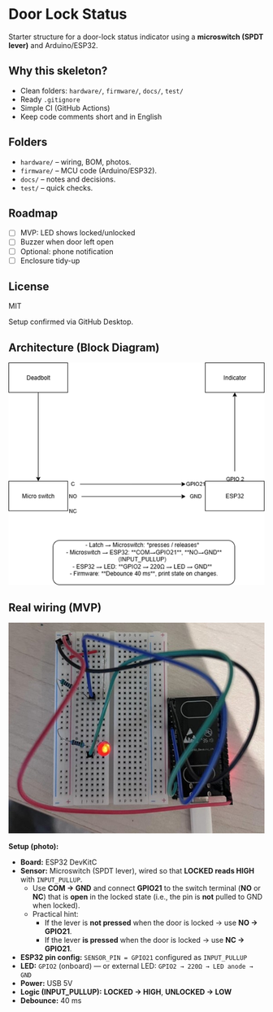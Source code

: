 # Door Lock Status
Starter structure for a door-lock status indicator using a **microswitch (SPDT lever)** and Arduino/ESP32.

## Why this skeleton?
- Clean folders: `hardware/`, `firmware/`, `docs/`, `test/`
- Ready `.gitignore`
- Simple CI (GitHub Actions)
- Keep code comments short and in English

## Folders
- `hardware/` – wiring, BOM, photos.
- `firmware/` – MCU code (Arduino/ESP32).
- `docs/` – notes and decisions.
- `test/` – quick checks.

## Roadmap 
- [ ] MVP: LED shows locked/unlocked
- [ ] Buzzer when door left open
- [ ] Optional: phone notification
- [ ] Enclosure tidy-up

## License
MIT 

Setup confirmed via GitHub Desktop.

## Architecture (Block Diagram)
![Block diagram](hardware/door-lock-block.png)

## Real wiring (MVP)
![Real wiring – ESP32 DevKitC, microswitch on GPIO21, LED on GPIO2](hardware/door-lock-abtipus.jpeg)

**Setup (photo):**
- **Board:** ESP32 DevKitC
- **Sensor:** Microswitch (SPDT lever), wired so that **LOCKED reads HIGH** with `INPUT_PULLUP`.
  - Use **COM → GND** and connect **GPIO21** to the switch terminal (**NO** or **NC**) that is **open** in the locked state (i.e., the pin is **not** pulled to GND when locked).
  - Practical hint:
    - If the lever is **not pressed** when the door is locked → use **NO → GPIO21**.
    - If the lever **is pressed** when the door is locked → use **NC → GPIO21**.
- **ESP32 pin config:** `SENSOR_PIN = GPIO21` configured as `INPUT_PULLUP`
- **LED:** `GPIO2` (onboard) — or external LED: `GPIO2 → 220Ω → LED anode → GND`
- **Power:** USB 5V
- **Logic (INPUT_PULLUP):** **LOCKED → HIGH**, **UNLOCKED → LOW**
- **Debounce:** 40 ms




